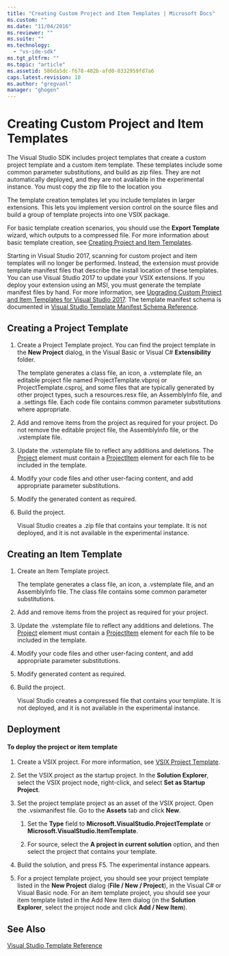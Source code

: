 ```yaml
---
title: "Creating Custom Project and Item Templates | Microsoft Docs"
ms.custom: ""
ms.date: "11/04/2016"
ms.reviewer: ""
ms.suite: ""
ms.technology: 
  - "vs-ide-sdk"
ms.tgt_pltfrm: ""
ms.topic: "article"
ms.assetid: 586da5dc-f678-402b-afd0-0332959fd7a6
caps.latest.revision: 10
ms.author: "gregvanl"
manager: "ghogen"
---
```

# Creating Custom Project and Item Templates
The Visual Studio SDK includes project templates that create a custom project template and a custom  item template. These templates include some common parameter substitutions, and build as zip files. They are not automatically deployed, and they are not available in the experimental instance. You must copy the zip file to the location you  
  
 The template creation templates let you include templates in larger extensions. This lets you implement version control on the source files and build a group of template projects into one VSIX package.  
  
 For basic template creation scenarios, you should use the **Export Template** wizard, which outputs to a compressed file. For more information about basic template creation, see [Creating Project and Item Templates](../ide/creating-project-and-item-templates.md).  
  
 Starting in Visual Studio 2017, scanning for custom project and item templates will no longer be performed. Instead, the extension must provide template manifest files that describe the install location of these templates. You can use Visual Studio 2017 to update your VSIX extensions. If you deploy your extension using an MSI, you must generate the template manifest files by hand. For more information, see [Upgrading Custom Project and Item Templates for Visual Studio 2017](../extensibility/upgrading-custom-project-and-item-templates-for-visual-studio-2017.md). The template manifest schema is documented in [Visual Studio Template Manifest Schema Reference](../extensibility/visual-studio-template-manifest-schema-reference.md).  
  
## Creating a Project Template  
  
1.  Create a Project Template project. You can find the project template in the **New Project** dialog, in the Visual Basic or Visual C# **Extensibility** folder.  
  
     The template generates a class file, an icon, a .vstemplate file, an editable project file named ProjectTemplate.vbproj or ProjectTemplate.csproj, and some files that are typically generated by other project types, such a resources.resx file, an AssemblyInfo file, and a .settings file. Each code file contains common parameter substitutions where appropriate.  
  
2.  Add and remove items from the project as required for your project. Do not remove the editable project file, the AssemblyInfo file, or the .vstemplate file.  
  
3.  Update the .vstemplate file to reflect any additions and deletions. The [Project](../extensibility/project-element-visual-studio-templates.md) element must contain a [ProjectItem](../extensibility/projectitem-element-visual-studio-item-templates.md) element for each file to be included in the template.  
  
4.  Modify your code files and other user-facing content, and add appropriate parameter substitutions.  
  
5.  Modify the generated content as required.  
  
6.  Build the project.  
  
     Visual Studio creates a .zip file that contains your template. It is not deployed, and it is not available in the experimental instance.  
  
## Creating an Item Template  
  
1.  Create an Item Template project.  
  
     The template generates a class file, an icon, a .vstemplate file, and an AssemblyInfo file. The class file contains some common parameter substitutions.  
  
2.  Add and remove items from the project as required for your project.  
  
3.  Update the .vstemplate file to reflect any additions and deletions. The [Project](../extensibility/project-element-visual-studio-templates.md) element must contain a [ProjectItem](../extensibility/projectitem-element-visual-studio-item-templates.md) element for each file to be included in the template.  
  
4.  Modify your code files and other user-facing content, and add appropriate parameter substitutions.  
  
5.  Modify generated content as required.  
  
6.  Build the project.  
  
     Visual Studio creates a compressed file that contains your template. It is not deployed, and it is not available in the experimental instance.  
  
## Deployment  
  
#### To deploy the project or item template  
  
1.  Create a VSIX project. For more information, see [VSIX Project Template](../extensibility/vsix-project-template.md).  
  
2.  Set the VSIX project as the startup project. In the **Solution Explorer**, select the VSIX project node, right-click, and select **Set as Startup Project**.  
  
3.  Set the project template project as an asset of the VSIX project. Open the .vsixmanifest file. Go to the **Assets** tab and click **New**.  
  
    1.  Set the **Type** field to **Microsoft.VisualStudio.ProjectTemplate** or **Microsoft.VisualStudio.ItemTemplate**.  
  
    2.  For source, select the **A project in current solution** option, and then select the project that contains your template.  
  
4.  Build the solution, and press F5. The experimental instance appears.  
  
5.  For a project template project, you should see your project template listed in the **New Project** dialog (**File / New / Project**), in the Visual C# or Visual Basic node. For an item template project, you should see your item template listed in the Add New Item dialog (in the **Solution Explorer**, select the project node and click **Add / New Item**).  
  
## See Also  
 [Visual Studio Template Reference](../ide/visual-studio-template-reference.md)